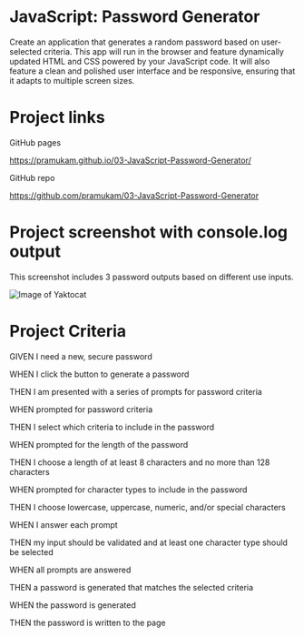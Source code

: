 # JavaScript: Password Generator

Create an application that generates a random password based on user-selected criteria. This app will run in the browser and feature dynamically updated HTML and CSS powered by your JavaScript code. It will also feature a clean and polished user interface and be responsive, ensuring that it adapts to multiple screen sizes.

# Project links 

GitHub pages

https://pramukam.github.io/03-JavaScript-Password-Generator/

GitHub repo

https://github.com/pramukam/03-JavaScript-Password-Generator


# Project screenshot with console.log output

This screenshot includes 3 password outputs based on different use inputs.

![Image of Yaktocat](https://octodex.github.com/images/yaktocat.png)

# Project Criteria

GIVEN I need a new, secure password

WHEN I click the button to generate a password

THEN I am presented with a series of prompts for password criteria

WHEN prompted for password criteria

THEN I select which criteria to include in the password

WHEN prompted for the length of the password

THEN I choose a length of at least 8 characters and no more than 128 characters

WHEN prompted for character types to include in the password

THEN I choose lowercase, uppercase, numeric, and/or special characters

WHEN I answer each prompt

THEN my input should be validated and at least one character type should be selected

WHEN all prompts are answered

THEN a password is generated that matches the selected criteria

WHEN the password is generated

THEN the password is written to the page



